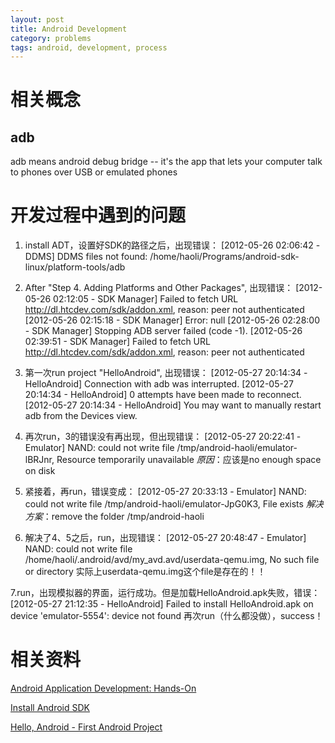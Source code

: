 ```yaml
---
layout: post
title: Android Development
category: problems
tags: android, development, process
---
```


# 相关概念
## adb
adb means android debug bridge -- it's the app that lets your computer talk to phones over USB or emulated phones
## <others>

# 开发过程中遇到的问题
1. install ADT，设置好SDK的路径之后，出现错误：
    [2012-05-26 02:06:42 - DDMS] DDMS files not found: /home/haoli/Programs/android-sdk-linux/platform-tools/adb

2. After "Step 4. Adding Platforms and Other Packages", 出现错误：
    [2012-05-26 02:12:05 - SDK Manager] Failed to fetch URL http://dl.htcdev.com/sdk/addon.xml, reason: peer not authenticated
    [2012-05-26 02:15:18 - SDK Manager] Error: null
    [2012-05-26 02:28:00 - SDK Manager] Stopping ADB server failed (code -1).
    [2012-05-26 02:39:51 - SDK Manager] Failed to fetch URL http://dl.htcdev.com/sdk/addon.xml, reason: peer not authenticated

3. 第一次run project "HelloAndroid", 出现错误：
    [2012-05-27 20:14:34 - HelloAndroid] Connection with adb was interrupted.
    [2012-05-27 20:14:34 - HelloAndroid] 0 attempts have been made to reconnect.
    [2012-05-27 20:14:34 - HelloAndroid] You may want to manually restart adb from the Devices view.

4. 再次run，3的错误没有再出现，但出现错误：
    [2012-05-27 20:22:41 - Emulator] NAND: could not write file /tmp/android-haoli/emulator-lBRJnr, Resource temporarily unavailable
*原因*：应该是no enough space on disk

5. 紧接着，再run，错误变成：
    [2012-05-27 20:33:13 - Emulator] NAND: could not write file /tmp/android-haoli/emulator-JpG0K3, File exists
*解决方案*：remove the folder /tmp/android-haoli

6. 解决了4、5之后，run，出现错误：
    [2012-05-27 20:48:47 - Emulator] NAND: could not write file /home/haoli/.android/avd/my_avd.avd/userdata-qemu.img, No such file or directory
实际上userdata-qemu.img这个file是存在的！！

7.run，出现模拟器的界面，运行成功。但是加载HelloAndroid.apk失败，错误：
    [2012-05-27 21:12:35 - HelloAndroid] Failed to install HelloAndroid.apk on device 'emulator-5554': device not found
再次run（什么都没做），success！

# 相关资料

[Android Application Development: Hands-On](http://www.cse.ust.hk/~muppala/aad/index.html)

[Install Android SDK](http://developer.android.com/sdk/installing.html)

[Hello, Android - First Android Project](http://developer.android.com/resources/tutorials/hello-world.html)

